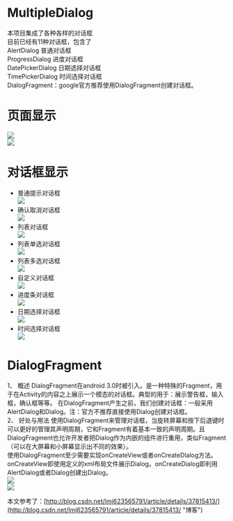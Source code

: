 # MultipleDialog
本项目集成了各种各样的对话框  
目前已经有11种对话框，包含了  
AlertDialog  	普通对话框  
ProgressDialog  进度对话框  
DatePickerDialog  日期选择对话框  
TimePickerDialog  时间选择对话框  
DialogFragment：google官方推荐使用DialogFragment创建对话框。
# 页面显示
![](http://i.imgur.com/1VQhDCq.jpg)  
![](http://i.imgur.com/vFrtqVi.jpg)
# 对话框显示
- 普通提示对话框  
![](http://i.imgur.com/RXQ1rby.jpg)
- 确认取消对话框  
![](http://i.imgur.com/bvLne0Y.jpg)
- 列表对话框  
![](http://i.imgur.com/HiJ9utG.jpg)
- 列表单选对话框  
![](http://i.imgur.com/72CV2j7.jpg)
- 列表多选对话框  
![](http://i.imgur.com/3evyxSn.jpg)
- 自定义对话框  
![](http://i.imgur.com/7hXiwil.jpg)
- 进度条对话框  
![](http://i.imgur.com/eeS7Hbr.jpg)
- 日期选择对话框  
![](http://i.imgur.com/wbsxkKq.jpg)
- 时间选择对话框  
![](http://i.imgur.com/yndGt0O.jpg)  
# DialogFragment  
1、 概述
DialogFragment在android 3.0时被引入。是一种特殊的Fragment，用于在Activity的内容之上展示一个模态的对话框。典型的用于：展示警告框，输入框，确认框等等。
在DialogFragment产生之前，我们创建对话框：一般采用AlertDialog和Dialog。注：官方不推荐直接使用Dialog创建对话框。  
2、 好处与用法
使用DialogFragment来管理对话框，当旋转屏幕和按下后退键时可以更好的管理其声明周期，它和Fragment有着基本一致的声明周期。且DialogFragment也允许开发者把Dialog作为内嵌的组件进行重用，类似Fragment（可以在大屏幕和小屏幕显示出不同的效果）。  
使用DialogFragment至少需要实现onCreateView或者onCreateDIalog方法。onCreateView即使用定义的xml布局文件展示Dialog。onCreateDialog即利用AlertDialog或者Dialog创建出Dialog。  
![](http://i.imgur.com/0rAlTHo.jpg)  
![](http://i.imgur.com/5kzvhQp.jpg)  

本文参考了：[http://blog.csdn.net/lmj623565791/article/details/37815413/](http://blog.csdn.net/lmj623565791/article/details/37815413/ "博客")